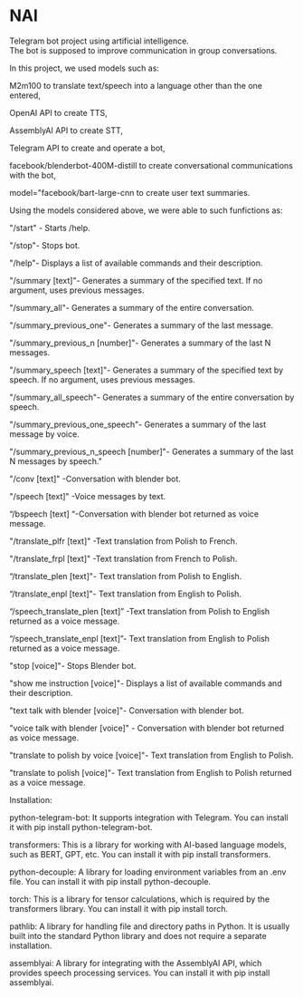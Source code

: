 # NAI
Telegram bot project using artificial intelligence.   
The bot is supposed to improve communication in group conversations. 


In this project, we used models such as:

M2m100 to translate text/speech into a language other than the one entered,

OpenAI API to create TTS,  

AssemblyAI API to create STT,  

Telegram API to create and operate a bot,  

facebook/blenderbot-400M-distill to create conversational communications with the bot, 

model="facebook/bart-large-cnn to create user text summaries. 



Using the models considered above, we were able to such funfictions as: 

"/start" - Starts /help. 


"/stop"- Stops bot. 


"/help"- Displays a list of available commands and their description. 


"/summary [text]"- Generates a summary of the specified text. If no argument, uses previous messages. 


"/summary_all"- Generates a summary of the entire conversation. 


"/summary_previous_one"- Generates a summary of the last message. 


"/summary_previous_n [number]"- Generates a summary of the last N messages. 


"/summary_speech [text]"- Generates a summary of the specified text by speech. If no argument, uses previous messages. 


"/summary_all_speech"- Generates a summary of the entire conversation by speech. 


"/summary_previous_one_speech"- Generates a summary of the last message by voice. 


"/summary_previous_n_speech [number]"- Generates a summary of the last N messages by speech." 


"/conv [text]" -Conversation with blender bot. 


"/speech [text]" -Voice messages by text. 


“/bspeech [text] “-Conversation with blender bot returned as voice message. 


"/translate_plfr [text]" -Text translation from Polish to French. 


"/translate_frpl [text]" -Text translation from French to Polish. 


“/translate_plen [text]"- Text translation from Polish to English. 


“/translate_enpl [text]"- Text translation from English to Polish. 


“/speech_translate_plen [text]” -Text translation from Polish to English returned as a voice message. 


“/speech_translate_enpl [text]”- Text translation from English to Polish returned as a voice message. 


"stop [voice]"- Stops Blender bot. 


"show me instruction [voice]"- Displays a list of available commands and their description. 


"text talk with blender [voice]"- Conversation with blender bot. 


"voice talk with blender [voice]" - Conversation with blender bot returned as voice message. 


"translate to polish by voice [voice]"- Text translation from English to Polish. 


"translate to polish [voice]"- Text translation from English to Polish returned as a voice message. 



Installation:  

python-telegram-bot: It supports integration with Telegram. You can install it with pip install python-telegram-bot.


transformers: This is a library for working with AI-based language models, such as BERT, GPT, etc. You can install it with pip install transformers.


python-decouple: A library for loading environment variables from an .env file. You can install it with pip install python-decouple.  


torch: This is a library for tensor calculations, which is required by the transformers library. You can install it with pip install torch.  


pathlib: A library for handling file and directory paths in Python. It is usually built into the standard Python library and does not require a separate installation.  


assemblyai: A library for integrating with the AssemblyAI API, which provides speech processing services. You can install it with pip install assemblyai. 

